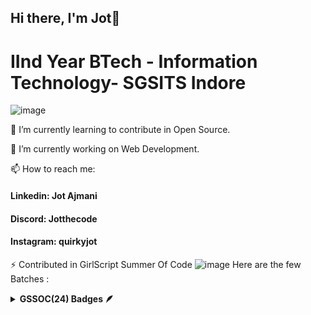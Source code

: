 ## Hi there, I'm Jot👋
# IInd Year BTech - Information Technology- SGSITS Indore
![image](https://github.com/user-attachments/assets/b3153a79-164b-461f-a2a5-79ee103e17c3)


<p>🌱 I’m currently learning to contribute in Open Source.</p>
<p>🔭 I’m currently working on Web Development.</p>

<p>📫 How to reach me:</p>
<link
  rel="stylesheet"
  href="https://cdn.jsdelivr.net/gh/dheereshagrwal/colored-icons@1.7.8/src/app/ci.min.css"
/>
  <h4>Linkedin: Jot Ajmani</h4>
  <i class="ci ci-linkedin ci-2x"></i>
  <h4>Discord: Jotthecode</h4>
  <i class="ci ci-discord ci-2x"></i>
  <h4>Instagram: quirkyjot</h4>
  <i class="ci ci-instagram ci-2x"></i>
  <i class="ci ci-spotify ci-2x"></i>


⚡ Contributed in GirlScript Summer Of Code
![image](https://github.com/user-attachments/assets/b9604832-3e7e-47e6-b34b-f7d5234dff14)
Here are the few Batches :
<details>	
 <summary><b>GSSOC(24) Badges 🪶</b></summary><br>

<div style='display:flex; align-items:center; gap: 10px;' align='center'><a href="https://gssoc.girlscript.tech/leaderboard">
<img src="https://raw.githubusercontent.com/GSSoC24/Postman-Challenge/main/docs/assets/Postman%20White.png" width="100px" height="100px" />
  <img src="https://raw.githubusercontent.com/GSSoC24/Postman-Challenge/main/docs/assets/1.png" width="100px" height="100px" />
  <img src="https://raw.githubusercontent.com/GSSoC24/Postman-Challenge/main/docs/assets/2.png" width="100px" height="100px" />
  <img src="https://raw.githubusercontent.com/GSSoC24/Postman-Challenge/main/docs/assets/3.png" width="100px" height="100px" />
  <img src="https://raw.githubusercontent.com/GSSoC24/Postman-Challenge/main/docs/assets/4.png" width="100px" height="100px" />
  <img src="https://raw.githubusercontent.com/GSSoC24/Postman-Challenge/main/docs/assets/5.png" width="100px" height="100px" />
  <img src="https://raw.githubusercontent.com/GSSoC24/Contributor/refs/heads/main/assets/Pull%20Expert.png" width="100px" height="100px" /></a>
</div>
</details>

<!--
**Jotthecode/Jotthecode** is a ✨ _special_ ✨ repository because its `README.md` (this file) appears on your GitHub profile.

Here are some ideas to get you started:

- 🔭 I’m currently working on ...
- 
- 👯 I’m looking to collaborate on ...
- 🤔 I’m looking for help with ...
- 💬 Ask me about ...
- 📫 How to reach me: ...
- 😄 Pronouns: ...
- ⚡ Fun fact: ...
-->
